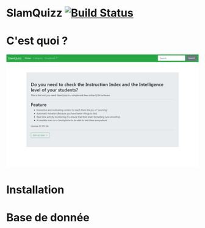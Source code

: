 # SlamQuizz [![Build Status](https://travis-ci.com/damonreborn/slamquizz.svg?branch=master)](https://travis-ci.com/damonreborn/slamquizz.svg?branch=master)

# C'est quoi ?
![x](https://raw.githubusercontent.com/damonreborn/slamquizz/master/assets/enHome.png)

# Installation

# Base de donnée